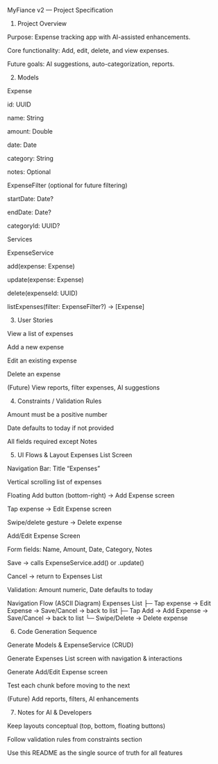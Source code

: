 MyFiance v2 — Project Specification
1. Project Overview

Purpose: Expense tracking app with AI-assisted enhancements.

Core functionality: Add, edit, delete, and view expenses.

Future goals: AI suggestions, auto-categorization, reports.

2. Models

Expense

id: UUID

name: String

amount: Double

date: Date

category: String

notes: Optional<String>

ExpenseFilter (optional for future filtering)

startDate: Date?

endDate: Date?

categoryId: UUID?

Services

ExpenseService

add(expense: Expense)

update(expense: Expense)

delete(expenseId: UUID)

listExpenses(filter: ExpenseFilter?) → [Expense]

3. User Stories

View a list of expenses

Add a new expense

Edit an existing expense

Delete an expense

(Future) View reports, filter expenses, AI suggestions

4. Constraints / Validation Rules

Amount must be a positive number

Date defaults to today if not provided

All fields required except Notes

5. UI Flows & Layout
Expenses List Screen

Navigation Bar: Title “Expenses”

Vertical scrolling list of expenses

Floating Add button (bottom-right) → Add Expense screen

Tap expense → Edit Expense screen

Swipe/delete gesture → Delete expense

Add/Edit Expense Screen

Form fields: Name, Amount, Date, Category, Notes

Save → calls ExpenseService.add() or .update()

Cancel → return to Expenses List

Validation: Amount numeric, Date defaults to today

Navigation Flow (ASCII Diagram)
Expenses List
 ├─ Tap expense → Edit Expense → Save/Cancel → back to list
 ├─ Tap Add → Add Expense → Save/Cancel → back to list
 └─ Swipe/Delete → Delete expense

6. Code Generation Sequence

Generate Models & ExpenseService (CRUD)

Generate Expenses List screen with navigation & interactions

Generate Add/Edit Expense screen

Test each chunk before moving to the next

(Future) Add reports, filters, AI enhancements

7. Notes for AI & Developers

Keep layouts conceptual (top, bottom, floating buttons)

Follow validation rules from constraints section

Use this README as the single source of truth for all features

